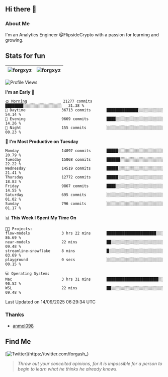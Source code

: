 ## Hi there 👋

### About Me

I'm an Analytics Engineer @FlipsideCrypto with a passion for learning and growing.
  
## Stats for fun

| <img align="center" src="https://github-readme-streak-stats.herokuapp.com/?user=forgxyz&theme=tokyonight" alt="forgxyz" /> | <img align="center" src="https://github-readme-stats.vercel.app/api?username=forgxyz&theme=tokyonight&show_icons=true" alt="forgxyz" /> |
| ------------- |------------- |


<!--START_SECTION:waka-->
![Profile Views](http://img.shields.io/badge/Profile%20Views-0-blue)

**I'm an Early 🐤** 

```text
🌞 Morning                21277 commits       ████████░░░░░░░░░░░░░░░░░   31.38 % 
🌆 Daytime                36713 commits       ██████████████░░░░░░░░░░░   54.14 % 
🌃 Evening                9669 commits        ████░░░░░░░░░░░░░░░░░░░░░   14.26 % 
🌙 Night                  155 commits         ░░░░░░░░░░░░░░░░░░░░░░░░░   00.23 % 
```
📅 **I'm Most Productive on Tuesday** 

```text
Monday                   14097 commits       █████░░░░░░░░░░░░░░░░░░░░   20.79 % 
Tuesday                  15068 commits       ██████░░░░░░░░░░░░░░░░░░░   22.22 % 
Wednesday                14519 commits       █████░░░░░░░░░░░░░░░░░░░░   21.41 % 
Thursday                 12772 commits       █████░░░░░░░░░░░░░░░░░░░░   18.83 % 
Friday                   9867 commits        ████░░░░░░░░░░░░░░░░░░░░░   14.55 % 
Saturday                 695 commits         ░░░░░░░░░░░░░░░░░░░░░░░░░   01.02 % 
Sunday                   796 commits         ░░░░░░░░░░░░░░░░░░░░░░░░░   01.17 % 
```


📊 **This Week I Spent My Time On** 

```text
🐱‍💻 Projects: 
flow-models              3 hrs 22 mins       ██████████████████████░░░   86.69 % 
near-models              22 mins             ██░░░░░░░░░░░░░░░░░░░░░░░   09.48 % 
streamline-snowflake     8 mins              █░░░░░░░░░░░░░░░░░░░░░░░░   03.69 % 
playground               0 secs              ░░░░░░░░░░░░░░░░░░░░░░░░░   00.15 % 

💻 Operating System: 
Mac                      3 hrs 31 mins       ███████████████████████░░   90.52 % 
WSL                      22 mins             ██░░░░░░░░░░░░░░░░░░░░░░░   09.48 % 
```


 Last Updated on 14/09/2025 06:29:34 UTC
<!--END_SECTION:waka-->

### Thanks
 - [anmol098](https://github.com/anmol098/waka-readme-stats/)
  
## Find Me
[![Twitter](https://img.shields.io/twitter/url/https/twitter.com/forgash_.svg?style=social&label=Follow%20%40forgash_)](https://twitter.com/forgash_)


> *Throw out your conceited opinions, for it is impossible for a person to begin to learn what he thinks he already knows.* 
